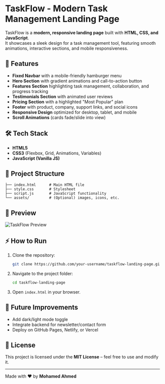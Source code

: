 # TaskFlow - Modern Task Management Landing Page

TaskFlow is a **modern, responsive landing page** built with **HTML, CSS, and JavaScript**.  
It showcases a sleek design for a task management tool, featuring smooth animations, interactive sections, and mobile responsiveness.

## 🚀 Features
- **Fixed Navbar** with a mobile-friendly hamburger menu  
- **Hero Section** with gradient animations and call-to-action button  
- **Features Section** highlighting task management, collaboration, and progress tracking  
- **Testimonials Section** with animated user reviews  
- **Pricing Section** with a highlighted "Most Popular" plan  
- **Footer** with product, company, support links, and social icons  
- **Responsive Design** optimized for desktop, tablet, and mobile  
- **Scroll Animations** (cards fade/slide into view)  

## 🛠️ Tech Stack
- **HTML5**  
- **CSS3** (Flexbox, Grid, Animations, Variables)  
- **JavaScript (Vanilla JS)**  

## 📂 Project Structure
```
├── index.html      # Main HTML file
├── style.css       # Stylesheet
├── script.js       # JavaScript functionality
└── assets/         # (Optional) images, icons, etc.
```

## 📸 Preview
![TaskFlow Preview](screenshot.png)

## ⚡ How to Run
1. Clone the repository:
   ```bash
   git clone https://github.com/your-username/taskflow-landing-page.git
   ```
2. Navigate to the project folder:
   ```bash
   cd taskflow-landing-page
   ```
3. Open `index.html` in your browser.

## 📌 Future Improvements
- Add dark/light mode toggle  
- Integrate backend for newsletter/contact form  
- Deploy on GitHub Pages, Netlify, or Vercel  

## 📄 License
This project is licensed under the **MIT License** – feel free to use and modify it.

---
Made with ❤️ by **Mohamed Ahmed**
